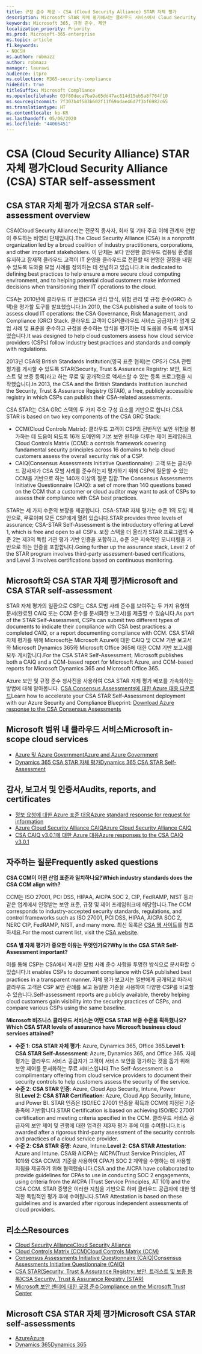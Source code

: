 ```yaml
---
title: 규정 준수 제공 - CSA (Cloud Security Alliance) STAR 자체 평가
description: Microsoft STAR 자체 평가에서는 클라우드 서비스에서 Cloud Security Alliance 요구 사항을 충족하는 방법에 대해 자세히 설명합니다.
keywords: Microsoft 365, 규정 준수, 제안
localization_priority: Priority
ms.prod: Microsoft-365-enterprise
ms.topic: article
f1.keywords:
- NOCSH
ms.author: robmazz
author: robmazz
manager: laurawi
audience: itpro
ms.collection: M365-security-compliance
hideEdit: true
titleSuffix: Microsoft Compliance
ms.openlocfilehash: 03f80deca7ba9a65dd47ac814d15eb5a8f764f10
ms.sourcegitcommit: 7f307b4f583b602f11f69adae46d7f3bf6982c65
ms.translationtype: HT
ms.contentlocale: ko-KR
ms.lasthandoff: 05/06/2020
ms.locfileid: "44066451"
---
```

# <a name="cloud-security-alliance-csa-star-self-assessment"></a><span data-ttu-id="c020b-104">CSA (Cloud Security Alliance) STAR 자체 평가</span><span class="sxs-lookup"><span data-stu-id="c020b-104">Cloud Security Alliance (CSA) STAR self-assessment</span></span>

## <a name="csa-star-self-assessment-overview"></a><span data-ttu-id="c020b-105">CSA STAR 자체 평가 개요</span><span class="sxs-lookup"><span data-stu-id="c020b-105">CSA STAR self-assessment overview</span></span>

<span data-ttu-id="c020b-106">CSA(Cloud Security Alliance)는 전문직 종사자, 회사 및 기타 주요 이해 관계자 연합이 주도하는 비영리 단체입니다.</span><span class="sxs-lookup"><span data-stu-id="c020b-106">The Cloud Security Alliance (CSA) is a nonprofit organization led by a broad coalition of industry practitioners, corporations, and other important stakeholders.</span></span> <span data-ttu-id="c020b-107">이 단체는 보다 안전한 클라우드 컴퓨팅 환경을 유지하고 잠재적 클라우드 고객이 IT 운영을 클라우드로 전환할 때 현명한 결정을 내릴 수 있도록 도와줄 모범 사례를 정의하는 데 전념하고 있습니다.</span><span class="sxs-lookup"><span data-stu-id="c020b-107">It is dedicated to defining best practices to help ensure a more secure cloud computing environment, and to helping potential cloud customers make informed decisions when transitioning their IT operations to the cloud.</span></span>  
  
<span data-ttu-id="c020b-108">CSA는 2010년에 클라우드 IT 운영(CSA 관리 방식, 위험 관리 및 규정 준수(GRC) 스택)을 평가할 도구를 발표했습니다.</span><span class="sxs-lookup"><span data-stu-id="c020b-108">In 2010, the CSA published a suite of tools to assess cloud IT operations: the CSA Governance, Risk Management, and Compliance (GRC) Stack.</span></span> <span data-ttu-id="c020b-109">클라우드 고객이 CSP(클라우드 서비스 공급자)가 업계 모범 사례 및 표준을 준수하고 규정을 준수하는 방식을 평가하는 데 도움을 주도록 설계되었습니다.</span><span class="sxs-lookup"><span data-stu-id="c020b-109">It was designed to help cloud customers assess how cloud service providers (CSPs) follow industry best practices and standards and comply with regulations.</span></span>  
  
<span data-ttu-id="c020b-110">2013년 CSA와 British Standards Institution(영국 표준 협회)는 CPS가 CSA 관련 평가를 게시할 수 있도록 STAR(Security, Trust & Assurance Registry: 보안, 트러스트 및 보증 등록)라고 하는 무료 및 공개적으로 액세스할 수 있는 등록 프로그램을 시작했습니다.</span><span class="sxs-lookup"><span data-stu-id="c020b-110">In 2013, the CSA and the British Standards Institution launched the Security, Trust & Assurance Registry (STAR), a free, publicly accessible registry in which CSPs can publish their CSA-related assessments.</span></span>  
  
<span data-ttu-id="c020b-111">CSA STAR는 CSA GRC 스택의 두 가지 주요 구성 요소를 기반으로 합니다.</span><span class="sxs-lookup"><span data-stu-id="c020b-111">CSA STAR is based on two key components of the CSA GRC Stack:</span></span>

- <span data-ttu-id="c020b-112">CCM(Cloud Controls Matrix): 클라우드 고객이 CSP의 전반적인 보안 위험을 평가하는 데 도움이 되도록 16개 도메인의 기본 보안 원칙을 다루는 제어 프레임워크</span><span class="sxs-lookup"><span data-stu-id="c020b-112">Cloud Controls Matrix (CCM): a controls framework covering fundamental security principles across 16 domains to help cloud customers assess the overall security risk of a CSP.</span></span>
- <span data-ttu-id="c020b-113">CAIQ(Consensus Assessments Initiative Questionnaire): 고객 또는 클라우드 감사자가 CSA 모범 사례를 준수하는지 평가하기 위해 CSP에 질문할 수 있는 CCM을 기반으로 하는 140개 이상의 질문 집합.</span><span class="sxs-lookup"><span data-stu-id="c020b-113">The Consensus Assessments Initiative Questionnaire (CAIQ): a set of more than 140 questions based on the CCM that a customer or cloud auditor may want to ask of CSPs to assess their compliance with CSA best practices.</span></span>

<span data-ttu-id="c020b-114">STAR는 세 가지 수준의 보장을 제공합니다. CSA-STAR 자체 평가는 수준 1의 도입 제안으로, 무료이며 모든 CSP에게 열려 있습니다.</span><span class="sxs-lookup"><span data-stu-id="c020b-114">STAR provides three levels of assurance; CSA-STAR Self-Assessment is the introductory offering at Level 1, which is free and open to all CSPs.</span></span> <span data-ttu-id="c020b-115">보장 스택을 더 올라가 STAR 프로그램의 수준 2는 제3의 독립 기관 평가 기반 인증을 포함하고, 수준 3은 지속적인 모니터링을 기반으로 하는 인증을 포함합니다.</span><span class="sxs-lookup"><span data-stu-id="c020b-115">Going further up the assurance stack, Level 2 of the STAR program involves third-party assessment-based certifications, and Level 3 involves certifications based on continuous monitoring.</span></span>

## <a name="microsoft-and-csa-star-self-assessment"></a><span data-ttu-id="c020b-116">Microsoft와 CSA STAR 자체 평가</span><span class="sxs-lookup"><span data-stu-id="c020b-116">Microsoft and CSA STAR self-assessment</span></span>

<span data-ttu-id="c020b-117">STAR 자체 평가의 일환으로 CSP는 CSA 모범 사례 준수를 보여주는 두 가지 유형의 문서(완료된 CAIQ 또는 CCM 준수를 문서화한 보고서)를 제출할 수 있습니다.</span><span class="sxs-lookup"><span data-stu-id="c020b-117">As part of the STAR Self-Assessment, CSPs can submit two different types of documents to indicate their compliance with CSA best practices: a completed CAIQ, or a report documenting compliance with CCM.</span></span> <span data-ttu-id="c020b-118">CSA STAR 자체 평가를 위해 Microsoft는 Microsoft Azure에 대한 CAIQ 및 CCM 기반 보고서와 Microsoft Dynamics 365와 Microsoft Office 365에 대한 CCM 기반 보고서를 모두 게시합니다.</span><span class="sxs-lookup"><span data-stu-id="c020b-118">For the CSA STAR Self-Assessment, Microsoft publishes both a CAIQ and a CCM-based report for Microsoft Azure, and CCM-based reports for Microsoft Dynamics 365 and Microsoft Office 365.</span></span>  

<span data-ttu-id="c020b-119">Azure 보안 및 규정 준수 청사진을 사용하여 CSA STAR 자체 평가 배포를 가속화하는 방법에 대해 알아봅니다. [CSA Consensus Assessments에 대한 Azure 대응 다운로드](https://gallery.technet.microsoft.com/Azure-Responses-to-CSA-46034a11)</span><span class="sxs-lookup"><span data-stu-id="c020b-119">Learn how to accelerate your CSA STAR Self-Assessment deployment with our Azure Security and Compliance Blueprint: [Download Azure response to the CSA Consensus Assessments](https://gallery.technet.microsoft.com/Azure-Responses-to-CSA-46034a11)</span></span>

## <a name="microsoft-in-scope-cloud-services"></a><span data-ttu-id="c020b-120">Microsoft 범위 내 클라우드 서비스</span><span class="sxs-lookup"><span data-stu-id="c020b-120">Microsoft in-scope cloud services</span></span>

- [<span data-ttu-id="c020b-121">Azure 및 Azure Government</span><span class="sxs-lookup"><span data-stu-id="c020b-121">Azure and Azure Government</span></span>](https://gallery.technet.microsoft.com/Overview-of-Azure-c1be3942)
- [<span data-ttu-id="c020b-122">Dynamics 365 CSA STAR 자체 평가</span><span class="sxs-lookup"><span data-stu-id="c020b-122">Dynamics 365 CSA STAR Self-Assessment</span></span>](https://cloudsecurityalliance.org/star/registry/microsoft/)

## <a name="audits-reports-and-certificates"></a><span data-ttu-id="c020b-123">감사, 보고서 및 인증서</span><span class="sxs-lookup"><span data-stu-id="c020b-123">Audits, reports, and certificates</span></span>

- [<span data-ttu-id="c020b-124">정보 요청에 대한 Azure 표준 대응</span><span class="sxs-lookup"><span data-stu-id="c020b-124">Azure standard response for request for information</span></span>](https://servicetrust.microsoft.com/ViewPage/TrustDocuments?command=Download&downloadType=Document&downloadId=f7ca8423-1bc5-4be0-bff8-b6056f87c134&docTab=6d000410-c9e9-11e7-9a91-892aae8839ad_FAQ%20and%20White%20Papers)
- [<span data-ttu-id="c020b-125">Azure Cloud Security Alliance CAIQ</span><span class="sxs-lookup"><span data-stu-id="c020b-125">Azure Cloud Security Alliance CAIQ</span></span>](https://servicetrust.microsoft.com/ViewPage/TrustDocumentsV3?command=Download&downloadType=Document&downloadId=a966a424-ecfd-4de2-9739-b08aee2d3ca0&tab=7f51cb60-3d6c-11e9-b2af-7bb9f5d2d913&docTab=7f51cb60-3d6c-11e9-b2af-7bb9f5d2d913_Compliance_Guides)
- [<span data-ttu-id="c020b-126">CSA CAIQ v3.0.1에 대한 Azure 대응</span><span class="sxs-lookup"><span data-stu-id="c020b-126">Azure responses to the CSA CAIQ v3.0.1</span></span>](https://gallery.technet.microsoft.com/Azure-Responses-to-CSA-46034a11)

## <a name="frequently-asked-questions"></a><span data-ttu-id="c020b-127">자주하는 질문</span><span class="sxs-lookup"><span data-stu-id="c020b-127">Frequently asked questions</span></span>

<span data-ttu-id="c020b-128">**CSA CCM이 어떤 산업 표준과 일치하나요?**</span><span class="sxs-lookup"><span data-stu-id="c020b-128">**Which industry standards does the CSA CCM align with?**</span></span>

<span data-ttu-id="c020b-129">CCM는 ISO 27001, PCI DSS, HIPAA, AICPA SOC 2, CIP, FedRAMP, NIST 등과 같은 업계에서 인정받는 보안 표준, 규정 및 제어 프레임워크에 해당합니다.</span><span class="sxs-lookup"><span data-stu-id="c020b-129">The CCM corresponds to industry-accepted security standards, regulations, and control frameworks such as ISO 27001, PCI DSS, HIPAA, AICPA SOC 2, NERC CIP, FedRAMP, NIST, and many more.</span></span> <span data-ttu-id="c020b-130">최신 목록은 [CSA 웹 사이트](https://cloudsecurityalliance.org/)를 참조하세요.</span><span class="sxs-lookup"><span data-stu-id="c020b-130">For the most current list, visit the [CSA website](https://cloudsecurityalliance.org/).</span></span>

<span data-ttu-id="c020b-131">**CSA 별 자체 평가가 중요한 이유는 무엇인가요?**</span><span class="sxs-lookup"><span data-stu-id="c020b-131">**Why is the CSA STAR Self-Assessment important?**</span></span>

<span data-ttu-id="c020b-132">이를 통해 CSP는 CSA에서 게시한 모범 사례 준수 사항을 투명한 방식으로 문서화할 수 있습니다.</span><span class="sxs-lookup"><span data-stu-id="c020b-132">It enables CSPs to document compliance with CSA published best practices in a transparent manner.</span></span> <span data-ttu-id="c020b-133">자체 평가 보고서는 일반에게 공개되고 따라서 클라우드 고객은 CSP 보안 관례를 보고 동일한 기준을 사용하여 다양한 CSP를 비교할 수 있습니다.</span><span class="sxs-lookup"><span data-stu-id="c020b-133">Self-assessment reports are publicly available, thereby helping cloud customers gain visibility into the security practices of CSPs, and compare various CSPs using the same baseline.</span></span>

<span data-ttu-id="c020b-134">**Microsoft 비즈니스 클라우드 서비스는 어떤 CSA STAR 보증 수준을 획득했나요?**</span><span class="sxs-lookup"><span data-stu-id="c020b-134">**Which CSA STAR levels of assurance have Microsoft business cloud services attained?**</span></span>

- <span data-ttu-id="c020b-135">**수준 1**: **CSA STAR 자체 평가**: Azure, Dynamics 365, Office 365.</span><span class="sxs-lookup"><span data-stu-id="c020b-135">**Level 1**: **CSA STAR Self-Assessment**: Azure, Dynamics 365, and Office 365.</span></span> <span data-ttu-id="c020b-136">자체 평가는 클라우드 서비스 공급자가 고객이 서비스 보안을 평가하는 것을 돕기 위해 보안 제어를 문서화하는 무료 서비스입니다.</span><span class="sxs-lookup"><span data-stu-id="c020b-136">The Self-Assessment is a complimentary offering from cloud service providers to document their security controls to help customers assess the security of the service.</span></span>
- <span data-ttu-id="c020b-137">**수준 2**: **CSA STAR 인증**: Azure, Cloud App Security, Intune, Power BI.</span><span class="sxs-lookup"><span data-stu-id="c020b-137">**Level 2**: **CSA STAR Certification**: Azure, Cloud App Security, Intune, and Power BI.</span></span> <span data-ttu-id="c020b-138">STAR 인증은 ISO/IEC 27001 인증을 획득과 CCM에 지정된 기준 충족에 기반합니다.</span><span class="sxs-lookup"><span data-stu-id="c020b-138">STAR Certification is based on achieving ISO/IEC 27001 certification and meeting criteria specified in the CCM.</span></span> <span data-ttu-id="c020b-139">클라우드 서비스 공급자의 보안 제어 및 관행에 대한 엄격한 제3자 평가 후에 이를 수여합니다.</span><span class="sxs-lookup"><span data-stu-id="c020b-139">It is awarded after a rigorous third-party assessment of the security controls and practices of a cloud service provider.</span></span>
- <span data-ttu-id="c020b-140">**수준 2**: **CSA STAR 증명**: Azure, Intune.</span><span class="sxs-lookup"><span data-stu-id="c020b-140">**Level 2**: **CSA STAR Attestation**: Azure and Intune.</span></span> <span data-ttu-id="c020b-141">CSA와 AICPA는 AICPA(Trust Service Principles, AT 101)와 CSA CCM의 기준을 사용하여 CPA가 SOC 2 계약을 수행하는 데 사용할 지침을 제공하기 위해 협력했습니다.</span><span class="sxs-lookup"><span data-stu-id="c020b-141">CSA and the AICPA have collaborated to provide guidelines for CPAs to use in conducting SOC 2 engagements, using criteria from the AICPA (Trust Service Principles, AT 101) and the CSA CCM.</span></span> <span data-ttu-id="c020b-142">STAR 증명은 이러한 지침을 기반으로 하며 클라우드 공급자에 대한 엄격한 독립적인 평가 후에 수여됩니다.</span><span class="sxs-lookup"><span data-stu-id="c020b-142">STAR Attestation is based on these guidelines and is awarded after rigorous independent assessments of cloud providers.</span></span>

## <a name="resources"></a><span data-ttu-id="c020b-143">리소스</span><span class="sxs-lookup"><span data-stu-id="c020b-143">Resources</span></span>

- [<span data-ttu-id="c020b-144">Cloud Security Alliance</span><span class="sxs-lookup"><span data-stu-id="c020b-144">Cloud Security Alliance</span></span>](https://cloudsecurityalliance.org/)
- [<span data-ttu-id="c020b-145">Cloud Controls Matrix (CCM)</span><span class="sxs-lookup"><span data-stu-id="c020b-145">Cloud Controls Matrix (CCM)</span></span>](https://cloudsecurityalliance.org/group/cloud-controls-matrix/)
- [<span data-ttu-id="c020b-146">Consensus Assessments Initiative Questionnaire (CAIQ)</span><span class="sxs-lookup"><span data-stu-id="c020b-146">Consensus Assessments Initiative Questionnaire (CAIQ)</span></span>](https://cloudsecurityalliance.org/group/consensus-assessments/)
- [<span data-ttu-id="c020b-147">CSA STAR(Security, Trust & Assurance Registry: 보안, 트러스트 및 보증 등록)</span><span class="sxs-lookup"><span data-stu-id="c020b-147">CSA Security, Trust & Assurance Registry (STAR)</span></span>](https://cloudsecurityalliance.org/star/)
- [<span data-ttu-id="c020b-148">Microsoft 보안 센터에 대한 규정 준수</span><span class="sxs-lookup"><span data-stu-id="c020b-148">Compliance on the Microsoft Trust Center</span></span>](https://www.microsoft.com/trust-center/compliance/compliance-overview)

## <a name="microsoft-csa-star-self-assessments"></a><span data-ttu-id="c020b-149">Microsoft CSA STAR 자체 평가</span><span class="sxs-lookup"><span data-stu-id="c020b-149">Microsoft CSA STAR self-assessments</span></span>

- [<span data-ttu-id="c020b-150">Azure</span><span class="sxs-lookup"><span data-stu-id="c020b-150">Azure</span></span>](https://aka.ms/Azure_STAR)
- [<span data-ttu-id="c020b-151">Dynamics 365</span><span class="sxs-lookup"><span data-stu-id="c020b-151">Dynamics 365</span></span>](https://aka.ms/DynamicsCRM_Online_STAR)
